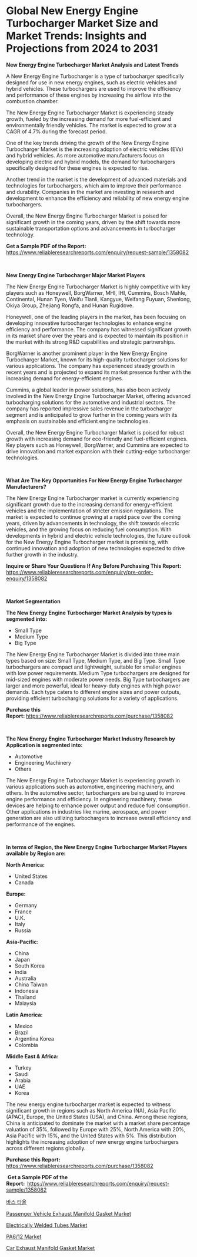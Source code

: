 <p><h1>Global New Energy Engine Turbocharger Market Size and Market Trends: Insights and Projections from 2024 to 2031</h1></p><p><strong>New Energy Engine Turbocharger Market Analysis and Latest Trends</strong></p>
<p><p>A New Energy Engine Turbocharger is a type of turbocharger specifically designed for use in new energy engines, such as electric vehicles and hybrid vehicles. These turbochargers are used to improve the efficiency and performance of these engines by increasing the airflow into the combustion chamber.</p><p>The New Energy Engine Turbocharger Market is experiencing steady growth, fueled by the increasing demand for more fuel-efficient and environmentally friendly vehicles. The market is expected to grow at a CAGR of 4.7% during the forecast period.</p><p>One of the key trends driving the growth of the New Energy Engine Turbocharger Market is the increasing adoption of electric vehicles (EVs) and hybrid vehicles. As more automotive manufacturers focus on developing electric and hybrid models, the demand for turbochargers specifically designed for these engines is expected to rise.</p><p>Another trend in the market is the development of advanced materials and technologies for turbochargers, which aim to improve their performance and durability. Companies in the market are investing in research and development to enhance the efficiency and reliability of new energy engine turbochargers.</p><p>Overall, the New Energy Engine Turbocharger Market is poised for significant growth in the coming years, driven by the shift towards more sustainable transportation options and advancements in turbocharger technology.</p></p>
<p><strong>Get a Sample PDF of the Report:&nbsp;</strong> <a href="https://www.reliableresearchreports.com/enquiry/request-sample/1358082">https://www.reliableresearchreports.com/enquiry/request-sample/1358082</a></p>
<p>&nbsp;</p>
<p><strong>New Energy Engine Turbocharger Major Market Players</strong></p>
<p><p>The New Energy Engine Turbocharger Market is highly competitive with key players such as Honeywell, BorgWarner, MHI, IHI, Cummins, Bosch Mahle, Continental, Hunan Tyen, Weifu Tianli, Kangyue, Weifang Fuyuan, Shenlong, Okiya Group, Zhejiang Rongfa, and Hunan Rugidove.</p><p>Honeywell, one of the leading players in the market, has been focusing on developing innovative turbocharger technologies to enhance engine efficiency and performance. The company has witnessed significant growth in its market share over the years and is expected to maintain its position in the market with its strong R&D capabilities and strategic partnerships.</p><p>BorgWarner is another prominent player in the New Energy Engine Turbocharger Market, known for its high-quality turbocharger solutions for various applications. The company has experienced steady growth in recent years and is projected to expand its market presence further with the increasing demand for energy-efficient engines.</p><p>Cummins, a global leader in power solutions, has also been actively involved in the New Energy Engine Turbocharger Market, offering advanced turbocharging solutions for the automotive and industrial sectors. The company has reported impressive sales revenue in the turbocharger segment and is anticipated to grow further in the coming years with its emphasis on sustainable and efficient engine technologies.</p><p>Overall, the New Energy Engine Turbocharger Market is poised for robust growth with increasing demand for eco-friendly and fuel-efficient engines. Key players such as Honeywell, BorgWarner, and Cummins are expected to drive innovation and market expansion with their cutting-edge turbocharger technologies.</p></p>
<p>&nbsp;</p>
<p><strong>What Are The Key Opportunities For New Energy Engine Turbocharger Manufacturers?</strong></p>
<p><p>The New Energy Engine Turbocharger market is currently experiencing significant growth due to the increasing demand for energy-efficient vehicles and the implementation of stricter emission regulations. The market is expected to continue growing at a rapid pace over the coming years, driven by advancements in technology, the shift towards electric vehicles, and the growing focus on reducing fuel consumption. With developments in hybrid and electric vehicle technologies, the future outlook for the New Energy Engine Turbocharger market is promising, with continued innovation and adoption of new technologies expected to drive further growth in the industry.</p></p>
<p><strong>Inquire or Share Your Questions If Any Before Purchasing This Report:</strong> <a href="https://www.reliableresearchreports.com/enquiry/pre-order-enquiry/1358082">https://www.reliableresearchreports.com/enquiry/pre-order-enquiry/1358082</a></p>
<p>&nbsp;</p>
<p><strong>Market Segmentation</strong></p>
<p><strong>The New Energy Engine Turbocharger Market Analysis by types is segmented into:</strong></p>
<p><ul><li>Small Type</li><li>Medium Type</li><li>Big Type</li></ul></p>
<p><p>The New Energy Engine Turbocharger Market is divided into three main types based on size: Small Type, Medium Type, and Big Type. Small Type turbochargers are compact and lightweight, suitable for smaller engines with low power requirements. Medium Type turbochargers are designed for mid-sized engines with moderate power needs. Big Type turbochargers are larger and more powerful, ideal for heavy-duty engines with high power demands. Each type caters to different engine sizes and power outputs, providing efficient turbocharging solutions for a variety of applications.</p></p>
<p><strong>Purchase this Report:&nbsp;</strong><a href="https://www.reliableresearchreports.com/purchase/1358082">https://www.reliableresearchreports.com/purchase/1358082</a></p>
<p>&nbsp;</p>
<p><strong>The New Energy Engine Turbocharger Market Industry Research by Application is segmented into:</strong></p>
<p><ul><li>Automotive</li><li>Engineering Machinery</li><li>Others</li></ul></p>
<p><p>The New Energy Engine Turbocharger Market is experiencing growth in various applications such as automotive, engineering machinery, and others. In the automotive sector, turbochargers are being used to improve engine performance and efficiency. In engineering machinery, these devices are helping to enhance power output and reduce fuel consumption. Other applications in industries like marine, aerospace, and power generation are also utilizing turbochargers to increase overall efficiency and performance of the engines.</p></p>
<p>&nbsp;</p>
<p><strong>In terms of Region, the New Energy Engine Turbocharger Market Players available by Region are:</strong></p>
<p>
    <p> <strong> North America: </strong>
        <ul>
            <li>United States</li>
            <li>Canada</li>
        </ul>
        </p> 
    <p> <strong> Europe: </strong>
        <ul>
            <li>Germany</li>
            <li>France</li>
            <li>U.K.</li>
            <li>Italy</li>
            <li>Russia</li>
        </ul>
        </p> 
    <p> <strong> Asia-Pacific: </strong>
        <ul>
            <li>China</li>
            <li>Japan</li>
            <li>South Korea</li>
            <li>India</li>
            <li>Australia</li>
            <li>China Taiwan</li>
            <li>Indonesia</li>
            <li>Thailand</li>
            <li>Malaysia</li>
        </ul>
        </p> 
    <p> <strong> Latin America: </strong>
        <ul>
            <li>Mexico</li>
            <li>Brazil</li>
            <li>Argentina Korea</li>
            <li>Colombia</li>
        </ul>
        </p> 
    <p> <strong> Middle East & Africa: </strong>
        <ul>
            <li>Turkey</li>
            <li>Saudi</li>
            <li>Arabia</li>
            <li>UAE</li>
            <li>Korea</li>
        </ul>
    </p>
    </p>
<p><p>The new energy engine turbocharger market is expected to witness significant growth in regions such as North America (NA), Asia Pacific (APAC), Europe, the United States (USA), and China. Among these regions, China is anticipated to dominate the market with a market share percentage valuation of 35%, followed by Europe with 25%, North America with 20%, Asia Pacific with 15%, and the United States with 5%. This distribution highlights the increasing adoption of new energy engine turbochargers across different regions globally.</p></p>
<p><strong>Purchase this Report: </strong><a href="https://www.reliableresearchreports.com/purchase/1358082">https://www.reliableresearchreports.com/purchase/1358082</a></p>
<p>&nbsp;<strong>Get a Sample PDF of the Report:&nbsp;&nbsp;</strong><a href="https://www.reliableresearchreports.com/enquiry/request-sample/1358082">https://www.reliableresearchreports.com/enquiry/request-sample/1358082</a></p>
<p><strong></strong></p>
<p><p><a href="https://medium.com/@arsila97/%EB%AA%A9%EC%9A%95-%ED%83%80%EC%98%AC-%EC%8B%9C%EC%9E%A5-%EC%A0%90%EC%9C%A0%EC%9C%A8-%EB%B3%80%ED%99%94-%EB%B0%8F-%EC%8B%9C%EC%9E%A5-%EC%84%B1%EC%9E%A5-%EB%8F%99%ED%96%A5-2024%EB%85%84-2031%EB%85%84-4ae076e31a43">바스 타올</a></p><p><a href="https://github.com/kosella/Market-Research-Report-List-2/blob/main/passenger-vehicle-exhaust-manifold-gasket-market.md">Passenger Vehicle Exhaust Manifold Gasket Market</a></p><p><a href="https://view.publitas.com/reportprime-1/electrically-welded-tubes-market-size-market-share-and-global-market-analysis-report-2023-2030/">Electrically Welded Tubes Market</a></p><p><a href="https://spotless-saver-8fd.notion.site/PA6-12-Market-Analysis-and-Market-Size-Global-Industry-Overview-Market-Segmentation-and-Forecast--ebb69d461508413ba62933edc80c7f3d">PA6/12 Market</a></p><p><a href="https://github.com/nathandecarvalho/Market-Research-Report-List-2/blob/main/car-exhaust-manifold-gasket-market.md">Car Exhaust Manifold Gasket Market</a></p></p>